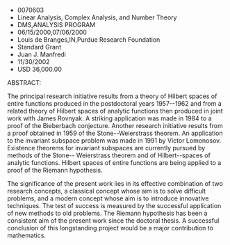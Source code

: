 
* 0070603
* Linear Analysis, Complex Analysis, and Number Theory
* DMS,ANALYSIS PROGRAM
* 06/15/2000,07/06/2000
* Louis de Branges,IN,Purdue Research Foundation
* Standard Grant
* Juan J. Manfredi
* 11/30/2002
* USD 36,000.00

ABSTRACT:

The principal research initiative results from a theory of Hilbert spaces of
entire functions produced in the postdoctoral years 1957--1962 and from a
related theory of Hilbert spaces of analytic functions then produced in joint
work with James Rovnyak. A striking application was made in 1984 to a proof of
the Bieberbach conjecture. Another research initiative results from a proof
obtained in 1959 of the Stone--Weierstrass theorem. An application to the
invariant subspace problem was made in 1991 by Victor Lomonosov. Existence
theorems for invariant subspaces are currently pursued by methods of the Stone--
Weierstrass theorem and of Hilbert--spaces of analytic functions. Hilbert spaces
of entire functions are being applied to a proof of the Riemann hypothesis.

The significance of the present work lies in its effective combination of two
research concepts, a classical concept whose aim is to solve difficult problems,
and a modern concept whose aim is to introduce innovative techniques. The test
of success is measured by the successful application of new methods to old
problems. The Riemann hypothesis has been a consistent aim of the present work
since the doctoral thesis. A successful conclusion of this longstanding project
would be a major contribution to mathematics.


